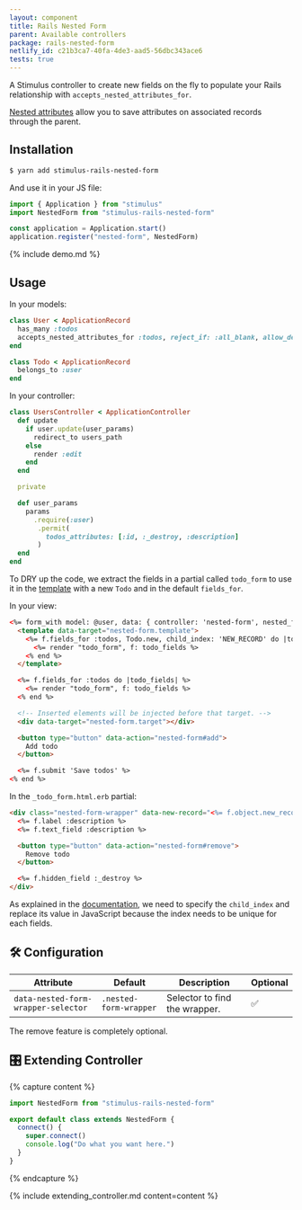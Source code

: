 ```yaml
---
layout: component
title: Rails Nested Form
parent: Available controllers
package: rails-nested-form
netlify_id: c21b3ca7-40fa-4de3-aad5-56dbc343ace6
tests: true
---
```


A Stimulus controller to create new fields on the fly to populate your Rails relationship with `accepts_nested_attributes_for`.

[Nested attributes](https://apidock.com/rails/ActiveRecord/NestedAttributes/ClassMethods) allow you to save attributes on associated records through the parent.

## Installation

```bash
$ yarn add stimulus-rails-nested-form
```

And use it in your JS file:
```js
import { Application } from "stimulus"
import NestedForm from "stimulus-rails-nested-form"

const application = Application.start()
application.register("nested-form", NestedForm)
```

{% include demo.md %}

## Usage

In your models:
```ruby
class User < ApplicationRecord
  has_many :todos
  accepts_nested_attributes_for :todos, reject_if: :all_blank, allow_destroy: true
end

class Todo < ApplicationRecord
  belongs_to :user
end
```

In your controller:
```ruby
class UsersController < ApplicationController
  def update
    if user.update(user_params)
      redirect_to users_path
    else
      render :edit
    end
  end

  private

  def user_params
    params
      .require(:user)
       .permit(
         todos_attributes: [:id, :_destroy, :description]
       )
  end
end
```

To DRY up the code, we extract the fields in a partial called `todo_form` to use it in the [template](https://developer.mozilla.org/en-US/docs/Web/HTML/Element/template) with a new `Todo` and in the default `fields_for`.

In your view:
```html
<%= form_with model: @user, data: { controller: 'nested-form', nested_form_wrapper_selector: '.nested-form-wrapper' } do |f| %>
  <template data-target="nested-form.template">
    <%= f.fields_for :todos, Todo.new, child_index: 'NEW_RECORD' do |todo_fields| %>
      <%= render "todo_form", f: todo_fields %>
    <% end %>
  </template>

  <%= f.fields_for :todos do |todo_fields| %>
    <%= render "todo_form", f: todo_fields %>
  <% end %>

  <!-- Inserted elements will be injected before that target. -->
  <div data-target="nested-form.target"></div>

  <button type="button" data-action="nested-form#add">
    Add todo
  </button>

  <%= f.submit 'Save todos' %>
<% end %>
```

In the `_todo_form.html.erb` partial:
```html
<div class="nested-form-wrapper" data-new-record="<%= f.object.new_record? %>">
  <%= f.label :description %>
  <%= f.text_field :description %>

  <button type="button" data-action="nested-form#remove">
    Remove todo
  </button>

  <%= f.hidden_field :_destroy %>
</div>
```

As explained in the [documentation](https://apidock.com/rails/ActionView/Helpers/FormHelper/fields_for), we need to specify the `child_index` and replace its value in JavaScript because the index needs to be unique for each fields.

## 🛠 Configuration

| Attribute | Default | Description | Optional |
| --------- | ------- | ----------- | -------- |
| `data-nested-form-wrapper-selector` | `.nested-form-wrapper` | Selector to find the wrapper. | ✅ |

The remove feature is completely optional.

## 🎛 Extending Controller

{% capture content %}
```js
import NestedForm from "stimulus-rails-nested-form"

export default class extends NestedForm {
  connect() {
    super.connect()
    console.log("Do what you want here.")
  }
}
```
{% endcapture %}

{% include extending_controller.md content=content %}
